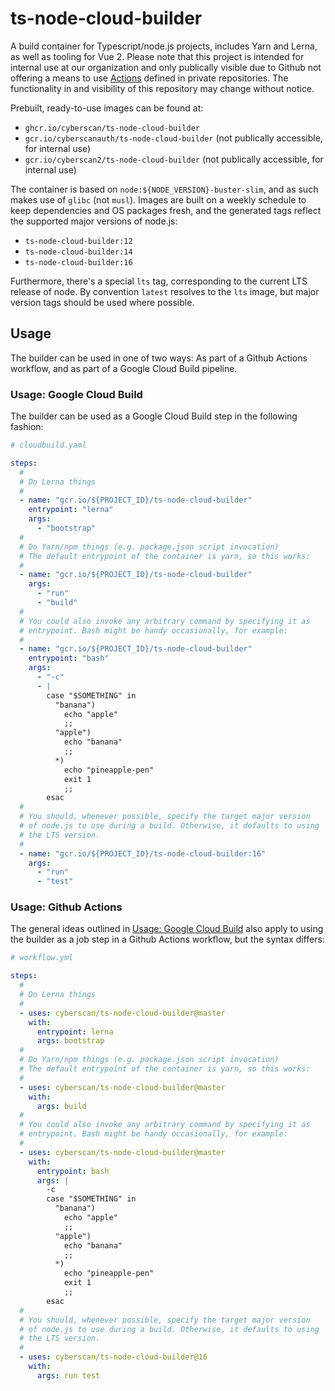 # ts-node-cloud-builder

A build container for Typescript/node.js projects, includes Yarn and Lerna, as well as tooling for Vue 2. Please note that this project is intended for internal use at our organization and only publically visible due to Github not offering a means to use [Actions](https://docs.github.com/en/actions) defined in private repositories. The functionality in and visibility of this repository may change without notice.

Prebuilt, ready-to-use images can be found at:

- `ghcr.io/cyberscan/ts-node-cloud-builder`
- `gcr.io/cyberscanauth/ts-node-cloud-builder` (not publically accessible, for internal use)
- `gcr.io/cyberscan2/ts-node-cloud-builder` (not publically accessible, for internal use)

The container is based on `node:${NODE_VERSION}-buster-slim`, and as such makes use of `glibc` (not `musl`). Images are built on a weekly schedule to keep dependencies and OS packages fresh, and the generated tags reflect the supported major versions of node.js:

- `ts-node-cloud-builder:12`
- `ts-node-cloud-builder:14`
- `ts-node-cloud-builder:16`

Furthermore, there's a special `lts` tag, corresponding to the current LTS release of node. By convention `latest` resolves to the `lts` image, but major version tags should be used where possible.

## Usage

The builder can be used in one of two ways: As part of a Github Actions workflow, and as part of a Google Cloud Build pipeline.

### Usage: Google Cloud Build

The builder can be used as a Google Cloud Build step in the following fashion:

```yaml
# cloudbuild.yaml

steps:
  #
  # Do Lerna things
  #
  - name: "gcr.io/${PROJECT_ID}/ts-node-cloud-builder"
    entrypoint: "lerna"
    args:
      - "bootstrap"
  #
  # Do Yarn/npm things (e.g. package.json script invocation)
  # The default entrypoint of the container is yarn, so this works:
  #
  - name: "gcr.io/${PROJECT_ID}/ts-node-cloud-builder"
    args:
      - "run"
      - "build"
  #
  # You could also invoke any arbitrary command by specifying it as
  # entrypoint. Bash might be handy occasionally, for example:
  #
  - name: "gcr.io/${PROJECT_ID}/ts-node-cloud-builder"
    entrypoint: "bash"
    args:
      - "-c"
      - |
        case "$SOMETHING" in
          "banana")
            echo "apple"
            ;;
          "apple")
            echo "banana"
            ;;
          *)
            echo "pineapple-pen"
            exit 1
            ;;
        esac
  #
  # You should, whenever possible, specify the target major version
  # of node.js to use during a build. Otherwise, it defaults to using
  # the LTS version.
  #
  - name: "gcr.io/${PROJECT_ID}/ts-node-cloud-builder:16"
    args:
      - "run"
      - "test"
```

### Usage: Github Actions

The general ideas outlined in [Usage: Google Cloud Build](#usage) also apply to using the builder as a job step in a Github Actions workflow, but the syntax differs:

```yaml
# workflow.yml

steps:
  #
  # Do Lerna things
  #
  - uses: cyberscan/ts-node-cloud-builder@master
    with:
      entrypoint: lerna
      args: bootstrap
  #
  # Do Yarn/npm things (e.g. package.json script invocation)
  # The default entrypoint of the container is yarn, so this works:
  #
  - uses: cyberscan/ts-node-cloud-builder@master
    with:
      args: build
  #
  # You could also invoke any arbitrary command by specifying it as
  # entrypoint. Bash might be handy occasionally, for example:
  #
  - uses: cyberscan/ts-node-cloud-builder@master
    with:
      entrypoint: bash
      args: |
        -c
        case "$SOMETHING" in
          "banana")
            echo "apple"
            ;;
          "apple")
            echo "banana"
            ;;
          *)
            echo "pineapple-pen"
            exit 1
            ;;
        esac
  #
  # You should, whenever possible, specify the target major version
  # of node.js to use during a build. Otherwise, it defaults to using
  # the LTS version.
  #
  - uses: cyberscan/ts-node-cloud-builder@16
    with:
      args: run test
```
